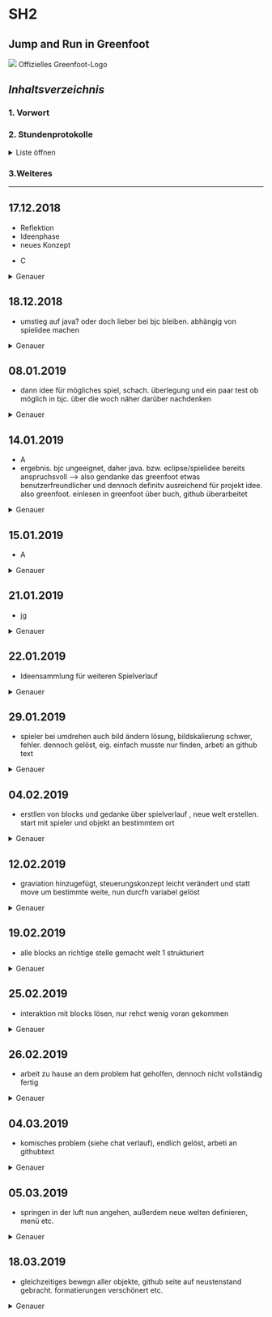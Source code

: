 SH2
=
Jump and Run in Greenfoot 
-
![](https://upload.wikimedia.org/wikipedia/commons/4/43/Greenfoot_Logo.jpg)          Offizielles Greenfoot-Logo

## _Inhaltsverzeichnis_ <a name="Inhaltsverzeichnis"></a>
### 1. Vorwort
### 2. Stundenprotokolle 
<details> 
   <summary>Liste öffnen</summary>
   
[Erste Informatikstunde](#eins)

[Zweite Informatikstunde](#zwei)

[Dritte Informatikstunde](#drei)

[Vierte Informatikstunde](#vier)

[Fünfte Informatikstunde](#fünf)

[Sechste Informatikstunde](#sechs)

[Siebte Informatikstunde](#sieben)

[Achte Informatikstunde](#acht)                       

[Neunte Informatikstunde](#neun)

[Zehnte Informatikstunde](#zehn)

[Elfte Informatikstunde](#elf)

[Zwölfte Informatikstunde](#zwölf)

[Dreizehnte Informatikstunde](#dreizehn)

[Vierzehnte Informatikstunde](#vierzehn)

[Fünfzehnte Informatikstunde](#fünfzehn)

[Sechzehnte Informatikstunde](#sechzehn)

</details> 

### 3.Weiteres

* * * 
## 17.12.2018 <a name="eins"></a> 


* Reflektion
* Ideenphase
* neues Konzept
* <p>C</p>

<details>
  <summary>Genauer</summary> 
In der ersten Informatikstunde in dem neuen Halbjahr, wollten wir eine neue Spielidee bzw. ein Konzept entwickeln. Bevor Beginn dieser Ideephase, haben wir reflektiert was gut lief -bzw. was man noch besser hätte machen können. Schließlich sollte es möglich sein bereits auf Grund der gesammelten Erfahrung aus Projekt 1 weniger Fehler zu machen, und insgesamt effektiver zu arbeiten. Als Beispiel für ein Ergebnis solcher Abwägung ist, dass wir nun vor der eigentlichen, also praktischen Projektarbeit bereits konkreter eine gedankliche Struktur entwickeln wollen, um unnötige Probleme bereits vorher zu umgehen. In diesem Sinne hatten wir uns beide vorgenommen, bis zur nächsten Stunde bereits eine -möglichst ausführliche- Projektidee zu arbeiten. Den Rest der Stundenzeit haben wir dann für eine Vorstrukturierung der Github-Seite genutzt, damit unsere Dokumentation der zukünftigen Stunden möglichst einfach wird. 
   </details>  
      
## 18.12.2018  <a name="zwei"></a> 

*  umstieg auf java? oder doch lieber bei bjc bleiben. abhängig von spielidee machen
    
<details>
  <summary>Genauer</summary> 
Wir haben unsere gesammelten Ideen besprochen und sind uns beide einig, dass wir Lust auf ein anspruchsvolleres Projekt haben. Daher stellt sich, nach kurzer Diskussion, die Projektidee ein lokales Schachprogramm für zwei Spieler zu programmieren als geeignet heraus. Blieb jedoch die Frage in welcher Programmierplattform man dies am besten Programmieren sollte. Da Schach -als Spielidee selbst- bereits relativ komplex ist, gefiel uns beiden die Idee in vertrautem Umfeld, für uns also BJOC bzw. Snap!, zu programmieren sehr gut. Dennoch waren wir beide unsicher, ob sich mit SNAP! alles umsetzten lässt. Gewisse Spielelemente könnten vllt. nicht möglich sein, eines der vielen Beispiel an Unsicherheiten ist, das Ziehen einer anderen Figur, während der König im Schach steht, zu verhindern. 
Daher wollten wir Java ausprobieren, auch wenn wir beider uns wenig damit auskennen, schien Java als Programmiersprache sehr vielversprechend, und definitiv ausreichend für unser geplantes Spiel. Auf Empfehlung von Lukas hin, haben wir also Eclipse, einen Javaeditor, gedownloaded und uns mit der Oberfläche bekannt gemacht. In den Ferien wollten wir beide nun etwas Wissen sammeln, um dann in der kommenden Stunde ggf. mit der Arbeit am Projekt zu beginnen. 
</details> 
 

## 08.01.2019  <a name="drei"></a> 

*   dann idee für mögliches spiel, schach. überlegung und ein paar test ob möglich in bjc. über die woch näher darüber nachdenken
<details>
  <summary>Genauer</summary> 
 In der ersten Stunde nach den Ferien, haben wir beide erstmal unseren Wissenstand abgeglichen und uns untereinander über die Möglichkeiten "unterrichtet". Insgesamt herschte jedoch der Eindruck, dass wir für ein zufriedenstellendes Schachprogramm nicht genug Zeit haben werden, zumindest auf Grund unseres aktuellen -trotz der Arbeit zu Hause- Wissensdefizits im Bereich Java. 
Daher wechseln wir nun doch unsere Idee, auch wenn wir ein paar Stunden Zeit "verloren" haben, war die Arbeit bzw. Beschäftigung mit der genannten Thematik sehr interessant. 
Nun bestand -nach eniger erneuter Evaluierung der Vor-und Nachteile- Einigkeit darin, dass wir dennoch die Programmierplattform wechseln wollen. Also BJOC beiseite legen und stattdessen eine andere nehmen. Da wir beide bereits etwas Java Kenntnise erlangt hatten, und bereits sehr viel gutes über Greenfoot gehört haben, machten wir uns nun daran. Allerdings fehlte eine neue Ideee, so dass wir zuerst an der GitHub-Seite etwas arbeiteten und in der kommenden Woche eine Spielidee erarbeiten wollten.

</details> 

## 14.01.2019  <a name="vier"></a> 

*   A
*   ergebnis. bjc ungeeignet, daher java. bzw. eclipse/spielidee bereits anspruchsvoll --> also gendanke das greenfoot etwas benutzerfreundlicher und dennoch definitv ausreichend für projekt idee. also greenfoot. einlesen in greenfoot über buch, github überarbeitet

<details>
  <summary>Genauer</summary>
Wir waren uns nun sicher, dass es die richtige Entscheidung war die Plattform zu wechseln, also nun mit Greenfoot zu arbeiten. Greenfoot sah wesentlich übersichtlicher aus und dennoch definitv ausreichen für unsere möglichen Projektideen. Bevor wir mit dem Programmieren starten haben wir zuerst in dem Greenfoot-Buch gelesen. Bevor wir uns nun konkret festlegen, welche Idee wir machen wollten wir noch etwas Basiswissen sammeln.
</details> 

## 15.01.2019  <a name="fünf"></a> 

*   A

<details>
  <summary>Genauer</summary>
Unsere neue Idee ist nun das Erstellen eines Jump and Run-Spiels. Gewisse Elemente sind bereits aus dem ersten Projekt, z.B. das Erstellen einer Steuerung, generelle Interaktionen zwischen Objekten und dem "Akteur", bekannt. Daher wollten wir möglichst viele Erfahrungen and BJOC, im Bezug auf den generellen Gedankengang beim Programmieren, also das Umsetzten einer Idee in Code, in unsere neue Arbeit einfließen lassen. Die Dokumentation an Github war leider in letzter Zeit etwas schwer, da man Änderungen, auch nach Neuladen der Seite und einem Browserwechsel, komischerweise nicht speichern konnte. Daher haben wir uns nur Notizen gemacht, um diese später zu übertragen. 
</details>

## 21.01.2019  <a name="sechs"></a> 

*   jg
<details>
   Das Github-Problem besteht leider immer noch, daher eig. geplante Aktualisierung der Stundenprotokolle leider nicht möglich.
   Daher haben wir mit unserer "Jump and Run"-Idee begonnen. Nach Einstellung der Weltskalierung auf eine durchschnittliche Bildschirmgröße, ging es mit der Einrichtung der Steuerung des Protagonisten los. Bisher scheint der Übergang auf Greenfoot recht einfach, und wir sind froh darüber bereits eine gute theoretische Grundlage erarbeitet zu haben. Des weiteren war noch zu diskutieren, wie wir am Besten etwas Zeit aufholen können. Daher haben wir bereits geplant, wann wir gemeinsam zuhause an dem Projekt weiterarbeiten können.
  <summary>Genauer</summary> 
   
</details>


## 22.01.2019  <a name="sieben"></a> 

* Ideensammlung für weiteren Spielverlauf
<details>
  <summary>Genauer</summary> 
Aufbauend auf der häuslichen Arbeit und kurzem Abgleich der getätigten Veränderungen, ging es nun um weitere Konzeptideen. Also wie das Spiel ablaufen soll, bzw. worin die Herausforderungen des Protagonisten bestehen. Außerdem haben wir ein Beispielbild für den Protagonisten des Spiels herausgesucht, dieses ist jedoch aktuell noch viel zu groß im Vergleich zur Welt und das Bewegen der Figur sieht recht unrealistisch aus, wollen dies in der nächsten Stunde lösen.
</details> 

## 29.01.2019 <a name="acht"></a> 

*   spieler bei umdrehen auch bild ändern lösung, bildskalierung schwer, fehler. dennoch gelöst, eig. einfach musste nur finden, arbeti an github text


<details>
  <summary>Genauer</summary>
Nun ging es darum die Figur beim Bewegen (durch Tastendruck), gleichzeitig so zu spiegeln, dass sie in die passende Richtung schaut. Nach einigem Herrumprobieren, war die Lösung durch "setimage" ein neues, vorher bereits als gespiegelte Variante verändert, einzusetzen. Da dies gelöst war musste das Bild nur noch gespiegelt werden, hier jedoch fiel erst später auf, dass der Code an der falschen Stelle eingesetzt war, daher war die Person je nach Bewegungsrichtung skaliert oder nicht. Nach einigem "unnötigen" Aufwand wurde der Fehler jedoch gefunden. Neben solchen kleinen Dingen, hat uns jedoch anfangs vorallem die Syntax etwas Zeit gekostet, da man schnell z.B. ein Semikolon vergisst, jedoch ist der Hinweis von Greenfoot auf einen fehlerhaften Code sehr hilfreich um solche Kleinigkeiten aufzudecken.
    
</details> 

## 04.02.2019  <a name="neun"></a> 

*   erstllen von blocks und gedanke über spielverlauf , neue welt erstellen. start mit spieler und objekt an bestimmtem ort
<details>
  <summary>Genauer</summary>
Da unser Protagonist nun korrekt skaliert ist und sich alle Richtungen bewegen kann. Haben wir der Welt Blocks hinzugefügt, welche nach kurzer bildtechnischer Bearbeitung um weiße Ränder zu entfernen, den Boden der Welt definieren und die Grundlage für jegliche Gestaltung der Umwelt sind. Über addObject, sind nun an den bestimmten Koordinaten, die Blocks bereits zu Spielbeginn vorhanden und müssen demnach nicht mehr einzeln eingefügt werden.
</details> 

## 12.02.2019  <a name="zehn"></a> 

*   graviation hinzugefügt, steuerungskonzept leicht verändert und statt move um bestimmte weite, nun durcfh variabel gelöst

<details>
  <summary>Genauer</summary>
In der nun, zumindest grundlegend vorhandenen Umgebung, geht es um die Interaktion zwischen der Spielfigur und bspw. den Plattformen/Blocks. Um dies zu erstellen fehlte jedoch noch die Gravitation. In diesem Zuge haben wir außerdem unser Steuerungskonzept überarbeitet, statt bisherigem move(x), bewegt sich der Protagonist nun durch einen in unserer Geschwindigkeitsvariabel definierten Wert. Die Erstellung mehrerer Variabeln ermöglicht es uns später die Geschwindigkeiten einfach an zupassen, und ist außerdem code-technisch übersichtlicher/ besser nachzuvollziehen. Mit der Umsetzung dieser Idee sind wir jedoch nicht vollständig in der Stunde fertig geworden, daher wollten wir dies später zuhause beenden. 

</details> 

## 19.02.2019  <a name="elf"></a> 

*   alle blocks an richtige stelle gemacht welt 1 strukturiert 
<details>
  <summary>Genauer</summary>
Nach häuslicher Beendigung des Steuerungskonzeptes und der Gravitation, haben wir eine neuen Weltabschnitt erstellt und diesen vorstrukturiert. Außerdem haben wir die Steuerungsgeschwindigkeiten, wie auch die Sprung höhe neu angepasst und besser auf die gesamte Umwelt abgestimmt. Im Verlauf der nächsten Tagen war die Zielsetzung die Interaktion zwischen Block und Spielfigur zu schaffen. Also das bspw. das Landen des Protagonisten auf einem Block zu ermöglichen, dies stellt sich jedoch als überraschend kompliziert heraus. 
</details> 

## 25.02.2019  <a name="zwölf"></a> 

*   interaktion mit blocks lösen, nur rehct wenig voran gekommen

<details>
  <summary>Genauer</summary>
Weiterhin geht es um das Landen auf einem Block, in der letzten Woche -auch zuhause- sind wir zu keinem weiteren Ergebnis gekommen. Nach mehreren Versuchen in dieser Stunde hat jetzt jedoch endlich ein Teil davon funktioniert. Jedoch sind aktuell, neben dem Grundgedanken viele noch falsche Codezeilen zu bearbeiten. So sind manche Fehler, wie der fehlenden Definition eines Bezugsobjekts, ein gewisser Zeitfaktor. In der morgigen Doppelstunde, wollen wir jedoch mit dieser Problematik anschließen und häötten damit einen recht großen/komplitzierten Teil endlich geschafft.
</details> 

## 26.02.2019 <a name="dreizehn"></a> 

*  arbeit zu hause an dem problem hat geholfen, dennoch nicht vollständig fertig
<details>
  <summary>Genauer</summary>
Nach häuslicher Arbeit ist der Block nun fast beendet, Vorteil einiger komischer Probleme war die Bekanntschaft mit dem Debugmodus und der Autolayout funktion, welche in manchen Fällen das benötigte Wundermittel war. Außerdem habe ich heute von der "showtext"-Funktion herfahren. Diese hat geholfen und aufgezeigt, dass es eine "nullpointexception" gibt. Daher haben wir den Fehler erkannt, welcher letztendlich war das die Figur bereits zu früh entfernt wurde, und ich ein gravitation() zu viel im Code hatte. Bei Stundenende kann die Figur nun, -voraussichtlich- ohne weitere Fehler auf der Plattform stehen. 
</details> 

## 04.03.2019<a name="vierzehn"></a> 

*   komisches problem (siehe chat verlauf), endlich gelöst, arbeti an githubtext

<details>
  <summary>Genauer</summary>
Haben kurze Pause von GF eingelegt, und die GitHub-Seite etwas aufgefrischt, das Inhaltsverzeichnis mit den Verknüpfnungen erstellt und die Gesamtstruktur von rein funktional, nun auch etwas anschaulicher gestaltet. In der morgigen Doppelstunde wollten wir dann weitere Welten definieren und ein paar Schönheitsfehler ausbessern.
 </details>


## 05.03.2019  <a name="fünfzehn"></a>

*   springen in der luft nun angehen,  außerdem neue welten definieren, menü etc.

<details>
  <summary>Genauer</summary>
Das mehrfache Springen in der Luft ist aktuell zu ändern, da man sonst "fliegen" könnte. Daher wollten wir die Sprunganzahl begrenzen, vermutlich auf 2mal. Außderdem haben wir jetzt ein Menü, welches jedoch grafisch noch verschönert werden muss. Planungstechnisch sind wir uns noch über die Nötigkeit eines Tutorials unsicher. 
</details> 


## 18.03.2019  <a name="sechzehn"></a> 

* gleichzeitiges bewegn aller objekte, github seite auf neustenstand gebracht. formatierungen verschönert etc.
<details>
  <summary>Genauer</summary>
Um eine größere bzw. längere Welt zu erreichen, sollen sich nun alle Objekte in y-Richtung bewegen. Dies schafft außerdem einen dynamischeren Spieleindruck.

 </details> 


